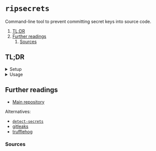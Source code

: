 # `ripsecrets`

Command-line tool to prevent committing secret keys into source code.

1. [TL;DR](#tldr)
1. [Further readings](#further-readings)
   1. [Sources](#sources)

## TL;DR

<details>
  <summary>Setup</summary>

```sh
brew install 'ripsecrets'
cargo install --git 'https://github.com/sirwart/ripsecrets' --branch 'main'
```

</details>

<details>
  <summary>Usage</summary>

```sh
ripsecrets
ripsecrets 'path/to/file.1' 'file2' 'dir1'
```

</details>

<!-- Uncomment if used
<details>
  <summary>Real world use cases</summary>

```sh
```

</details>
-->

## Further readings

- [Main repository]

Alternatives:

- [`detect-secrets`][detect-secrets]
- [gitleaks]
- [trufflehog]

### Sources

<!--
  Reference
  ═╬═Time══
  -->

<!-- In-article sections -->
<!-- Knowledge base -->
[detect-secrets]: detect-secrets.md
[gitleaks]: gitleaks.md
[trufflehog]: trufflehog.md

<!-- Files -->
<!-- Upstream -->
[main repository]: https://github.com/sirwart/ripsecrets

<!-- Others -->
